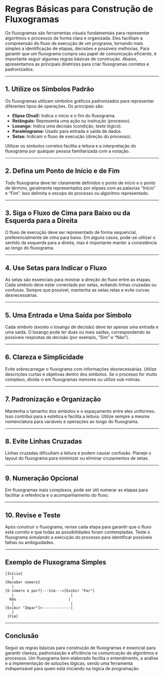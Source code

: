 # Regras Básicas para Construção de Fluxogramas

Os fluxogramas são ferramentas visuais fundamentais para representar algoritmos e processos de forma clara e organizada. Eles facilitam a compreensão do fluxo de execução de um programa, tornando mais simples a identificação de etapas, decisões e possíveis melhorias. Para garantir que um fluxograma cumpra seu papel de comunicação eficiente, é importante seguir algumas regras básicas de construção. Abaixo, apresentamos as principais diretrizes para criar fluxogramas corretos e padronizados.

---

## 1. Utilize os Símbolos Padrão

Os fluxogramas utilizam símbolos gráficos padronizados para representar diferentes tipos de operações. Os principais são:

- **Elipse (Oval):** Indica o início e o fim do fluxograma.
- **Retângulo:** Representa uma ação ou instrução (processo).
- **Losango:** Indica uma decisão (condição, teste lógico).
- **Paralelogramo:** Usado para entrada e saída de dados.
- **Setas:** Indicam o fluxo de execução (direção do processo).

Utilizar os símbolos corretos facilita a leitura e a interpretação do fluxograma por qualquer pessoa familiarizada com a notação.

---

## 2. Defina um Ponto de Início e de Fim

Todo fluxograma deve ter claramente definidos o ponto de início e o ponto de término, geralmente representados por elipses com as palavras “Início” e “Fim”. Isso delimita o escopo do processo ou algoritmo representado.

---

## 3. Siga o Fluxo de Cima para Baixo ou da Esquerda para a Direita

O fluxo de execução deve ser representado de forma sequencial, preferencialmente de cima para baixo. Em alguns casos, pode-se utilizar o sentido da esquerda para a direita, mas é importante manter a consistência ao longo do fluxograma.

---

## 4. Use Setas para Indicar o Fluxo

As setas são essenciais para mostrar a direção do fluxo entre as etapas. Cada símbolo deve estar conectado por setas, evitando linhas cruzadas ou confusas. Sempre que possível, mantenha as setas retas e evite curvas desnecessárias.

---

## 5. Uma Entrada e Uma Saída por Símbolo

Cada símbolo (exceto o losango de decisão) deve ter apenas uma entrada e uma saída. O losango pode ter duas ou mais saídas, correspondendo às possíveis respostas da decisão (por exemplo, “Sim” e “Não”).

---

## 6. Clareza e Simplicidade

Evite sobrecarregar o fluxograma com informações desnecessárias. Utilize descrições curtas e objetivas dentro dos símbolos. Se o processo for muito complexo, divida-o em fluxogramas menores ou utilize sub-rotinas.

---

## 7. Padronização e Organização

Mantenha o tamanho dos símbolos e o espaçamento entre eles uniformes. Isso contribui para a estética e facilita a leitura. Utilize sempre a mesma nomenclatura para variáveis e operações ao longo do fluxograma.

---

## 8. Evite Linhas Cruzadas

Linhas cruzadas dificultam a leitura e podem causar confusão. Planeje o layout do fluxograma para minimizar ou eliminar cruzamentos de setas.

---

## 9. Numeração Opcional

Em fluxogramas mais complexos, pode ser útil numerar as etapas para facilitar a referência e o acompanhamento do fluxo.

---

## 10. Revise e Teste

Após construir o fluxograma, revise cada etapa para garantir que o fluxo está correto e que todas as possibilidades foram contempladas. Teste o fluxograma simulando a execução do processo para identificar possíveis falhas ou ambiguidades.

---

## Exemplo de Fluxograma Simples

```plaintext
[Início]
   |
[Receber número]
   |
[O número é par?]---Sim--->[Exibir "Par"]
   |                          |
  Não                        |
   |                          |
[Exibir "Ímpar"]<-------------|
   |
 [Fim]
```

---

## Conclusão

Seguir as regras básicas para construção de fluxogramas é essencial para garantir clareza, padronização e eficiência na comunicação de algoritmos e processos. Um fluxograma bem elaborado facilita o entendimento, a análise e a implementação de soluções lógicas, sendo uma ferramenta indispensável para quem está iniciando na lógica de programação.
